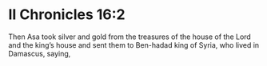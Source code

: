 # II Chronicles 16:2

Then Asa took silver and gold from the treasures of the house of the Lord and the king’s house and sent them to Ben-hadad king of Syria, who lived in Damascus, saying,
